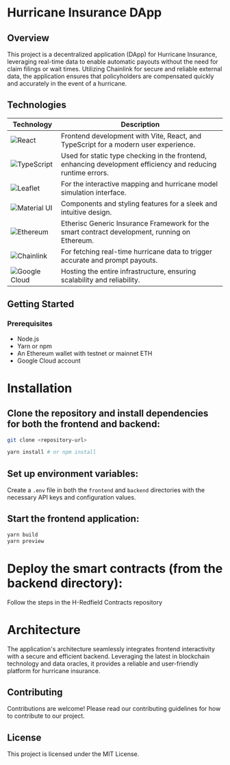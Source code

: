 # Hurricane Insurance DApp

## Overview

This project is a decentralized application (DApp) for Hurricane Insurance, leveraging real-time data to enable automatic payouts without the need for claim filings or wait times. Utilizing Chainlink for secure and reliable external data, the application ensures that policyholders are compensated quickly and accurately in the event of a hurricane.

## Technologies
| Technology | Description |
|------------|-------------|
| ![React](https://img.shields.io/badge/-React-61DAFB?logo=react&logoColor=white&style=flat) | Frontend development with Vite, React, and TypeScript for a modern user experience. |
| ![TypeScript](https://img.shields.io/badge/-TypeScript-3178C6?logo=typescript&logoColor=white&style=flat) | Used for static type checking in the frontend, enhancing development efficiency and reducing runtime errors. |
| ![Leaflet](https://img.shields.io/badge/-Leaflet-199900?logo=leaflet&logoColor=white&style=flat) | For the interactive mapping and hurricane model simulation interface. |
| ![Material UI](https://img.shields.io/badge/-Material%20UI-0081CB?logo=material-ui&logoColor=white&style=flat) | Components and styling features for a sleek and intuitive design. |
| ![Ethereum](https://img.shields.io/badge/-Ethereum-3C3C3D?logo=ethereum&logoColor=white&style=flat) | Etherisc Generic Insurance Framework for the smart contract development, running on Ethereum. |
| ![Chainlink](https://img.shields.io/badge/-Chainlink-375BD2?logo=chainlink&logoColor=white&style=flat) | For fetching real-time hurricane data to trigger accurate and prompt payouts. |
| ![Google Cloud](https://img.shields.io/badge/-Google%20Cloud-4285F4?logo=google-cloud&logoColor=white&style=flat) | Hosting the entire infrastructure, ensuring scalability and reliability. |

## Getting Started

### Prerequisites

- Node.js
- Yarn or npm
- An Ethereum wallet with testnet or mainnet ETH
- Google Cloud account

# Installation

## Clone the repository and install dependencies for both the frontend and backend:

```bash
git clone <repository-url>
```

```bash
yarn install # or npm install
```

## Set up environment variables:
Create a `.env` file in both the `frontend` and `backend` directories with the necessary API keys and configuration values.

## Start the frontend application:

```bash
yarn build
yarn preview 
```

# Deploy the smart contracts (from the backend directory):

Follow the steps in the H-Redfield Contracts repository

# Architecture

The application's architecture seamlessly integrates frontend interactivity with a secure and efficient backend. Leveraging the latest in blockchain technology and data oracles, it provides a reliable and user-friendly platform for hurricane insurance.

## Contributing

Contributions are welcome! Please read our contributing guidelines for how to contribute to our project.

## License

This project is licensed under the MIT License.
